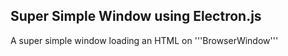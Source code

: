 ## Super Simple Window using Electron.js

A super simple window loading an HTML on  '''BrowserWindow'''


